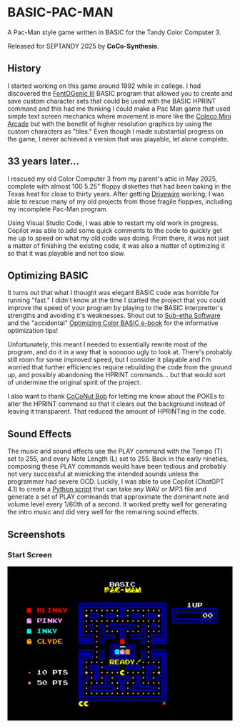# BASIC-PAC-MAN

A Pac-Man style game written in BASIC for the Tandy Color Computer 3.

Released for SEPTANDY 2025 by **CoCo-Synthesis**.

## History

I started working on this game around 1992 while in college.  I had discovered the [FontOGenic III](https://colorcomputerarchive.com/repo/Disks/Applications/Fontogenic%203%20%28Todd%20Knudsen%29%20%28Coco%203%29.zip) BASIC program that allowed you to create and save custom character sets that could be used with the BASIC HPRINT command and this had me thinking I could make a Pac Man game that used simple text screen mechanics where movement is more like the [Coleco Mini Arcade](https://itizso.itch.io/coleco-pacman) but with the benefit of higher resolution graphics by using the custom characters as "tiles." Even though I made substantial progress on the game, I never achieved a version that was playable, let alone complete.

## 33 years later...

I rescued my old Color Computer 3 from my parent's attic in May 2025, complete with almost 100 5.25" floppy diskettes that had been baking in the Texas heat for close to thirty years.  After getting [Drivewire](https://www.cocopedia.com/wiki/index.php/Getting_Started_with_DriveWire) working, I was able to rescue many of my old projects from those fragile floppies, including my incomplete Pac-Man program.

Using Visual Studio Code, I was able to restart my old work in progress.  Copilot was able to add some quick comments to the code to quickly get me up to speed on what my old code was doing.  From there, it was not just a matter of finishing the existing code, it was also a matter of optimizing it so that it was playable and not too slow.

## Optimizing BASIC

It turns out that what I thought was elegant BASIC code was horrible for running "fast."  I didn't know at the time I started the project that you could improve the speed of your program by playing to the BASIC interpretter's strengths and avoiding it's weaknesses.  Shout out to [Sub-etha Software](https://subethasoftware.com/) and the "accidental" [Optimizing Color BASIC e-book](https://colorcomputerarchive.com/repo/Documents/Books/Optimizing%20Color%20BASIC%20(Allen%20C.%20Huffman).pdf) for the informative optimization tips!

Unfortunately, this meant I needed to essentially rewrite most of the program, and do it in a way that is soooooo ugly to look at.  There's probably still room for some improved speed, but I consider it playable and I'm worried that further efficiencies require rebuilding the code from the ground up, and possibly abandoning the HPRINT commands... but that would sort of undermine the original spirit of the project. 

I also want to thank [CoCoNut Bob](https://www.youtube.com/@CoCoNutBob) for letting me know about the POKEs to alter the HPRINT command so that it clears out the background instead of leaving it transparent.  That reduced the amount of HPRINTing in the code.

## Sound Effects

The music and sound effects use the PLAY command with the Tempo (T) set to 255, and every Note Length (L) set to 255.  Back in the early nineties, composing these PLAY commands would have been tedious and probably not very successful at mimicking the intended sounds unless the programmer had severe OCD.  Luckily, I was able to use Copilot (ChatGPT 4.1) to create a [Python script](ConvertWav2Play.py) that can take any WAV or MP3 file and generate a set of PLAY commands that approximate the dominant note and volume level every 1/60th of a second.  It worked pretty well for generating the intro music and did very well for the remaining sound effects.

## Screenshots

### Start Screen
![Pac-Man Start Screen](Ready%20Screenshot.jpg)
